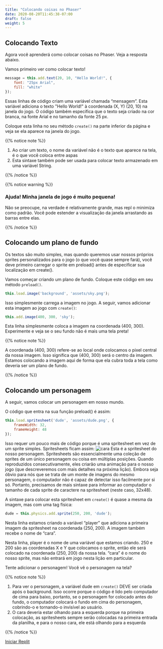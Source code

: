 ```yaml
---
title: "Colocando coisas no Phaser"
date: 2020-08-20T11:45:38-07:00
draft: false
weight: 5
---
```


## Colocando Texto

Agora você aprenderá como colocar coisas no Phaser. Veja a resposta abaixo.

Vamos primeiro ver como colocar texto!

```javascript
message = this.add.text(20, 10, "Hello World!", {
	font: "25px Arial",
	fill: "white"
});
```

Essas linhas de código criam uma variável chamada “mensagem”. Esta variável adiciona o texto "Hello World!" à coordenada (X, Y) (20, 10) na janela do jogo. O código também especifica que o texto seja criado na cor branca, na fonte Arial e no tamanho da fonte 25 px.

Coloque esta linha no seu método `create()` na parte inferior da página e veja se ela aparece na janela do jogo.

{{% notice note %}}

1. Ao criar um texto, o nome da variável não é o texto que aparece na tela, é o que você coloca entre aspas
2. Esta sintaxe também pode ser usada para colocar texto armazenado em uma variável String.

{{% /notice %}}

{{% notice warning %}}

### Ajuda! Minha janela de jogo é muito pequena!

Não se preocupe, na verdade é relativamente grande, mas repl o minimiza como padrão. Você pode estender a visualização da janela arrastando as barras entre elas.

{{% /notice %}}

## Colocando um plano de fundo

Os textos são muito simples, mas quando queremos usar nossos próprios sprites personalizados para o jogo (o que você quase sempre fará), você deve primeiro carregar o sprite em preload() antes de especificar sua localização em create().

Vamos começar criando um plano de fundo. Coloque este código em seu método `preload()`.

```javascript
this.load.image('background', 'assets/sky.png');
```

Isso simplesmente carrega a imagem no jogo. A seguir, vamos adicionar esta imagem ao jogo com `create()`:

```javascript
this.add.image(400, 300, 'sky');
```

Esta linha simplesmente coloca a imagem na coordenada (400, 300). Experimente e veja se o seu fundo não é mais uma tela preta!

{{% notice note %}}

A coordenada (400, 300) refere-se ao local onde colocamos o pixel central da nossa imagem. Isso significa que (400, 300) será o centro da imagem. Estamos colocando a imagem aqui de forma que ela cubra toda a tela como deveria ser um plano de fundo.

{{% /notice %}}

## Colocando um personagem

A seguir, vamos colocar um personagem em nosso mundo.

O código que entra na sua função preload() é assim:

```javascript
this.load.spritesheet('dude', 'assets/dude.png', {
    frameWidth: 32,
    frameHeight: 48
});
```

Isso requer um pouco mais de código porque é uma spritesheet em vez de um sprite simples. Spritesheets ficam assim:
![cara](../media/example-dude.png)
Esta é a spritesheet do nosso personagem. Spritesheets são essencialmente uma coleção de sprites de um único personagem ou coisa em múltiplas posições. Quando reproduzidos consecutivamente, eles criarão uma animação para o nosso jogo (que descreveremos com mais detalhes na próxima lição). Embora seja óbvio para nós que se trata de um monte de imagens do mesmo personagem, o computador não é capaz de detectar isso facilmente por si só. Portanto, precisamos de mais sintaxe para informar ao computador o tamanho de cada sprite de caractere na spritesheet (neste caso, 32x48).

A sintaxe para colocar esta spritesheet em `create()` é quase a mesma da imagem, mas com uma tag física:

```javascript
dude = this.physics.add.sprite(250, 200, 'dude');
```

Nesta linha estamos criando a variável “player” que adiciona a primeira imagem da spritesheet na coordenada (250, 200). A imagem também recebe o nome de “cara”.

Nesta linha, player é o nome de uma variável que estamos criando. 250 e 200 são as coordenadas X e Y que colocamos o sprite, então ele será colocado na coordenada (250, 200) da nossa tela. “cara” é o nome do nosso sprite, mas não entrará em jogo nesta lição em particular.

Tente adicionar o personagem! Você vê o personagem na tela?

{{% notice note %}}

1. Para ver o personagem, a variável dude em `create()` DEVE ser criada após o background. Isso ocorre porque o código é lido pelo computador de cima para baixo, portanto, se o personagem for colocado antes do fundo, o computador colocará o fundo em cima do personagem, cobrindo-o e tornando-o invisível ao usuário.
2. O cara deveria estar olhando para a esquerda porque na primeira colocação, as spritesheets sempre serão colocadas na primeira entrada da planilha, e para o nosso cara, ele está olhando para a esquerda

{{% /notice %}}

<a class="my-2 mx-4 btn btn-info" href="https://replit.com/@nuevofoundation/PhasorPlacingThings" target="_blank">Iniciar Replit</a>